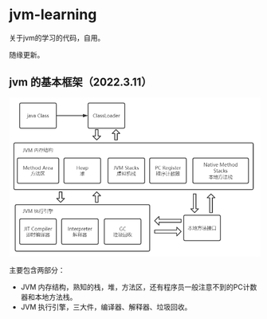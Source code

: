 # jvm-learning
关于jvm的学习的代码，自用。

随缘更新。




## jvm 的基本框架（2022.3.11）

![img.png](https://github.com/QiutianDog/jvm-learning/blob/main/images/img.png)

主要包含两部分：

- JVM 内存结构，熟知的栈，堆，方法区，还有程序员一般注意不到的PC计数器和本地方法栈。
- JVM 执行引擎，三大件，编译器、解释器、垃圾回收。
